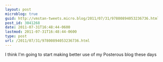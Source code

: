 ```yaml
---
layout: post
microblog: true
guid: http://vmstan-tweets.micro.blog/2011/07/31/97800894053236736.html
post_id: 3041268
date: 2011-07-31T16:48:44-0600
lastmod: 2011-07-31T16:48:44-0600
type: post
url: /2011/07/31/97800894053236736.html
---
```

I think I'm going to start making better use of my Posterous blog these days
